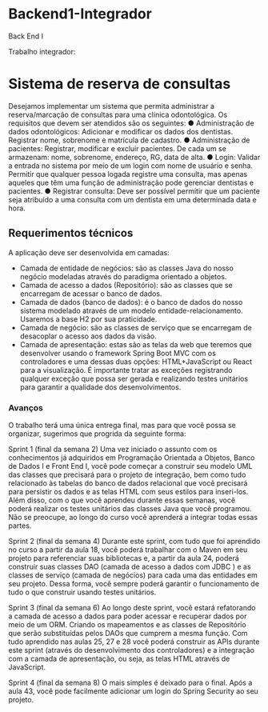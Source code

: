# Backend1-Integrador

Back End I

Trabalho integrador:

# Sistema de reserva de consultas

Desejamos implementar um sistema que permita administrar a reserva/marcação
de consultas para uma clínica odontológica. Os requisitos que devem ser
atendidos são os seguintes:
● Administração de dados odontológicos: Adicionar e modificar os dados
dos dentistas. Registrar nome, sobrenome e matrícula de cadastro.
● Administração de pacientes: Registrar, modificar e excluir pacientes. De
cada um se armazenam: nome, sobrenome, endereço, RG, data de alta.
● Login: Validar a entrada no sistema por meio de um login com nome de
usuário e senha. Permitir que qualquer pessoa logada registre uma
consulta, mas apenas aqueles que têm uma função de administração pode
gerenciar dentistas e pacientes.
● Registrar consulta: Deve ser possível permitir que um paciente seja
atribuído a uma consulta com um dentista em uma determinada data e
hora.



## Requerimentos técnicos

A aplicação deve ser desenvolvida em camadas:
- Camada de entidade de negócios: são as classes Java do nosso negócio
modeladas através do paradigma orientado a objetos.
- Camada de acesso a dados (Repositório): são as classes que se encarregam
de acessar o banco de dados.
- Camada de dados (banco de dados): é o banco de dados do nosso sistema
modelado através de um modelo entidade-relacionamento. Usaremos a
base H2 por sua praticidade.
- Camada de negócio: são as classes de serviço que se encarregam de
desacoplar o acesso aos dados da visão.
- Camada de apresentação: estas são as telas da web que teremos que
desenvolver usando o framework Spring Boot MVC com os controladores e
uma dessas duas opções: HTML+JavaScript ou React para a visualização.
É importante tratar as exceções registrando qualquer exceção que possa ser
gerada e realizando testes unitários para garantir a qualidade dos
desenvolvimentos.

### Avanços

O trabalho terá uma única entrega final, mas para que você possa se organizar,
sugerimos que progrida da seguinte forma:

Sprint 1 (final da semana 2)
Uma vez iniciado o assunto com os conhecimentos já adquiridos em Programação
Orientada a Objetos, Banco de Dados I e Front End I, você pode começar a
construir seu modelo UML das classes que precisará para o projeto de integração,
bem como tudo relacionado às tabelas do banco de dados relacional que você
precisará para persistir os dados e as telas HTML com seus estilos para inseri-los.
Além disso, com o que você aprendeu durante essas semanas, você poderá
realizar os testes unitários das classes Java que você programou. Não se preocupe,
ao longo do curso você aprenderá a integrar todas essas partes.


Sprint 2 (final da semana 4)
Durante este sprint, com tudo que foi aprendido no curso a partir da aula 18, você
poderá trabalhar com o Maven em seu projeto para referenciar suas bibliotecas e,
a partir da aula 24, poderá construir suas classes DAO (camada de acesso a dados
com JDBC ) e as classes de serviço (camada de negócios) para cada uma das
entidades em seu projeto. Dessa forma, você sempre poderá garantir o
funcionamento de tudo o que construir usando testes unitários.

Sprint 3 (final da semana 6)
Ao longo deste sprint, você estará refatorando a camada de acesso a dados para
poder acessar e recuperar dados por meio de um ORM. Criando os mapeamentos
e as classes de Repositório que serão substituídas pelos DAOs que cumprem a
mesma função.
Com tudo aprendido nas aulas 25, 27 e 28 você poderá construir as APIs durante
este sprint (através do desenvolvimento dos controladores) e a integração com a
camada de apresentação, ou seja, as telas HTML através de JavaScript.

Sprint 4 (final da semana 8)
O mais simples é deixado para o final. Após a aula 43, você pode facilmente
adicionar um login do Spring Security ao seu projeto.
